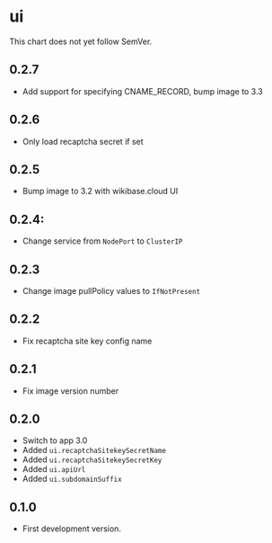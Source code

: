 # ui

This chart does not yet follow SemVer.

## 0.2.7

- Add support for specifying CNAME_RECORD, bump image to 3.3

## 0.2.6

- Only load recaptcha secret if set

## 0.2.5

- Bump image to 3.2 with wikibase.cloud UI

## 0.2.4:

- Change service from `NodePort` to `ClusterIP`
## 0.2.3

 - Change image pullPolicy values to `IfNotPresent`

## 0.2.2

- Fix recaptcha site key config name

## 0.2.1

- Fix image version number

## 0.2.0

- Switch to app 3.0
- Added `ui.recaptchaSitekeySecretName`
- Added `ui.recaptchaSitekeySecretKey`
- Added `ui.apiUrl`
- Added `ui.subdomainSuffix`

## 0.1.0

- First development version.
